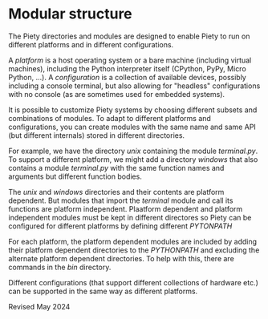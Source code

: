 
Modular structure
=================

The Piety directories and modules are designed to enable Piety to run on
different platforms and in different configurations.

A *platform* is a host operating system or a bare machine (including
virtual machines), including the Python interpreter itself (CPython,
PyPy, Micro Python, ...).  A *configuration* is a collection of
available devices, possibly including a console terminal, but also
allowing for "headless" configurations with no console (as are
sometimes used for embedded systems).

It is possible to customize Piety systems by choosing different
subsets and combinations of modules.  To adapt to different
platforms and configurations, you can create modules with the
same name and same API (but different internals) stored in
different directories.  

For example, we have the directory *unix* containing the module
*terminal.py*.  To support a different platform,  we might add a directory
*windows* that also contains a module *terminal.py* with  the same
function names and arguments but different function bodies.

The *unix* and *windows* directories and their contents are platform dependent.
But modules that import the *terminal* module and call its functions
are platform independent.  Plaatform dependent and platform independent
modules must be kept in different directores so Piety can be configured
for different platforms by defining different *PYTONPATH*

For each platform, the platform dependent modules are included by adding
their platform dependent directories to the *PYTHONPATH* and excluding the
alternate platform dependent directories.  To help with this, there are
commands in the *bin* directory.

Different configurations (that support different collections of hardware etc.)
can be supported in the same way as different platforms.
 
Revised May 2024


